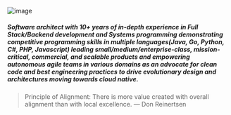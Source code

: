 
![image](https://user-images.githubusercontent.com/414141/106733926-8fb3e580-663a-11eb-83ca-f3dc17c28ee6.png)

##### Software architect with 10+ years of in-depth experience in Full Stack/Backend development and Systems programming demonstrating competitive programming skills in multiple languages(Java, Go, Python, C#, PHP, Javascript) leading small/medium/enterprise-class, mission-critical, commercial, and scalable products and empowering autonomous agile teams in various domains as an advocate for clean code and best engineering practices to drive evolutionary design and architectures moving towards cloud native.

> Principle of Alignment: There is more value created with overall alignment than with local excellence. — Don Reinertsen

